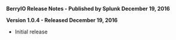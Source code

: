 **BerryIO Release Notes - Published by Splunk December 19, 2016**


**Version 1.0.4 - Released December 19, 2016**

* Initial release
